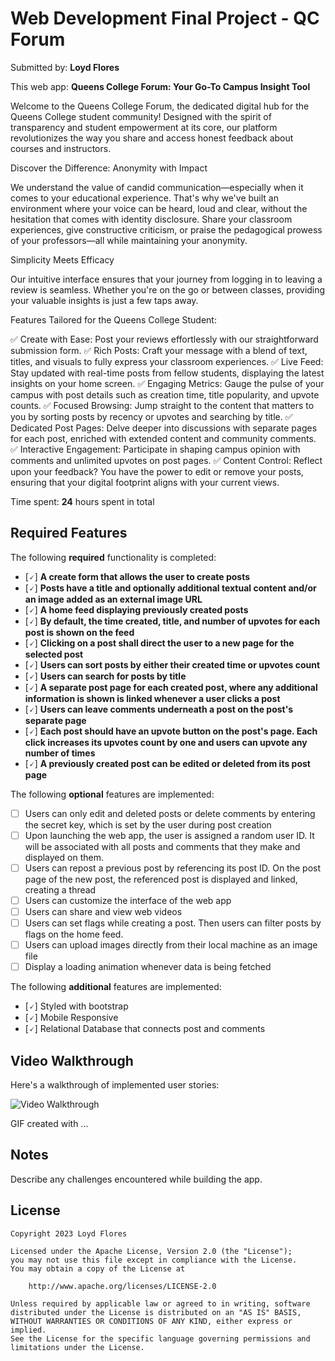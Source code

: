 # Web Development Final Project - QC Forum

Submitted by: **Loyd Flores**

This web app: **Queens College Forum: Your Go-To Campus Insight Tool**

Welcome to the Queens College Forum, the dedicated digital hub for the Queens College student community! Designed with the spirit of transparency and student empowerment at its core, our platform revolutionizes the way you share and access honest feedback about courses and instructors.

Discover the Difference: Anonymity with Impact

We understand the value of candid communication—especially when it comes to your educational experience. That's why we've built an environment where your voice can be heard, loud and clear, without the hesitation that comes with identity disclosure. Share your classroom experiences, give constructive criticism, or praise the pedagogical prowess of your professors—all while maintaining your anonymity.

Simplicity Meets Efficacy

Our intuitive interface ensures that your journey from logging in to leaving a review is seamless. Whether you're on the go or between classes, providing your valuable insights is just a few taps away.

Features Tailored for the Queens College Student:

✅ Create with Ease: Post your reviews effortlessly with our straightforward submission form.
✅ Rich Posts: Craft your message with a blend of text, titles, and visuals to fully express your classroom experiences.
✅ Live Feed: Stay updated with real-time posts from fellow students, displaying the latest insights on your home screen.
✅ Engaging Metrics: Gauge the pulse of your campus with post details such as creation time, title popularity, and upvote counts.
✅ Focused Browsing: Jump straight to the content that matters to you by sorting posts by recency or upvotes and searching by title.
✅ Dedicated Post Pages: Delve deeper into discussions with separate pages for each post, enriched with extended content and community comments.
✅ Interactive Engagement: Participate in shaping campus opinion with comments and unlimited upvotes on post pages.
✅ Content Control: Reflect upon your feedback? You have the power to edit or remove your posts, ensuring that your digital footprint aligns with your current views.

Time spent: **24** hours spent in total

## Required Features

The following **required** functionality is completed:

- [🗸] **A create form that allows the user to create posts**
- [🗸] **Posts have a title and optionally additional textual content and/or an image added as an external image URL**
- [🗸] **A home feed displaying previously created posts**
- [🗸] **By default, the time created, title, and number of upvotes for each post is shown on the feed**
- [🗸] **Clicking on a post shall direct the user to a new page for the selected post**
- [🗸] **Users can sort posts by either their created time or upvotes count**
- [🗸] **Users can search for posts by title**
- [🗸] **A separate post page for each created post, where any additional information is shown is linked whenever a user clicks a post**
- [🗸] **Users can leave comments underneath a post on the post's separate page**
- [🗸] **Each post should have an upvote button on the post's page. Each click increases its upvotes count by one and users can upvote any number of times**
- [🗸] **A previously created post can be edited or deleted from its post page**

The following **optional** features are implemented:

- [ ] Users can only edit and deleted posts or delete comments by entering the secret key, which is set by the user during post creation
- [ ] Upon launching the web app, the user is assigned a random user ID. It will be associated with all posts and comments that they make and displayed on them.
- [ ] Users can repost a previous post by referencing its post ID. On the post page of the new post, the referenced post is displayed and linked, creating a thread
- [ ] Users can customize the interface of the web app
- [ ] Users can share and view web videos
- [ ] Users can set flags while creating a post. Then users can filter posts by flags on the home feed.
- [ ] Users can upload images directly from their local machine as an image file
- [ ] Display a loading animation whenever data is being fetched

The following **additional** features are implemented:

- [🗸] Styled with bootstrap
- [🗸] Mobile Responsive
- [🗸] Relational Database that connects post and comments

## Video Walkthrough

Here's a walkthrough of implemented user stories:

<img src='http://i.imgur.com/link/to/your/gif/file.gif' title='Video Walkthrough' width='' alt='Video Walkthrough' />

<!-- Replace this with whatever GIF tool you used! -->

GIF created with ...

<!-- Recommended tools:
[Kap](https://getkap.co/) for macOS
[ScreenToGif](https://www.screentogif.com/) for Windows
[peek](https://github.com/phw/peek) for Linux. -->

## Notes

Describe any challenges encountered while building the app.

## License

    Copyright 2023 Loyd Flores

    Licensed under the Apache License, Version 2.0 (the "License");
    you may not use this file except in compliance with the License.
    You may obtain a copy of the License at

        http://www.apache.org/licenses/LICENSE-2.0

    Unless required by applicable law or agreed to in writing, software
    distributed under the License is distributed on an "AS IS" BASIS,
    WITHOUT WARRANTIES OR CONDITIONS OF ANY KIND, either express or implied.
    See the License for the specific language governing permissions and
    limitations under the License.
